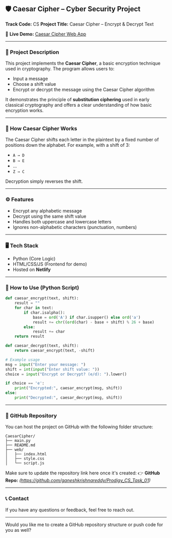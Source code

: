 ## 🛡️ Caesar Cipher – Cyber Security Project

**Track Code:** CS
**Project Title:** Caesar Cipher – Encrypt & Decrypt Text

🔗 **Live Demo:** [Caesar Cipher Web App](https://darling-fenglisu-5c0dcc.netlify.app)

---

### 📌 Project Description

This project implements the **Caesar Cipher**, a basic encryption technique used in cryptography. The program allows users to:

* Input a message
* Choose a shift value
* Encrypt or decrypt the message using the Caesar Cipher algorithm

It demonstrates the principle of **substitution ciphering** used in early classical cryptography and offers a clear understanding of how basic encryption works.

---

### 🧠 How Caesar Cipher Works

The Caesar Cipher shifts each letter in the plaintext by a fixed number of positions down the alphabet. For example, with a shift of 3:

* `A → D`
* `B → E`
* ...
* `Z → C`

Decryption simply reverses the shift.

---

### ⚙️ Features

* Encrypt any alphabetic message
* Decrypt using the same shift value
* Handles both uppercase and lowercase letters
* Ignores non-alphabetic characters (punctuation, numbers)

---

### 🖥️ Tech Stack

* Python (Core Logic)
* HTML/CSS/JS (Frontend for demo)
* Hosted on **Netlify**

---

### 🚀 How to Use (Python Script)

```python
def caesar_encrypt(text, shift):
    result = ""
    for char in text:
        if char.isalpha():
            base = ord('A') if char.isupper() else ord('a')
            result += chr((ord(char) - base + shift) % 26 + base)
        else:
            result += char
    return result

def caesar_decrypt(text, shift):
    return caesar_encrypt(text, -shift)

# Example usage
msg = input("Enter your message: ")
shift = int(input("Enter shift value: "))
choice = input("Encrypt or Decrypt? (e/d): ").lower()

if choice == 'e':
    print("Encrypted:", caesar_encrypt(msg, shift))
else:
    print("Decrypted:", caesar_decrypt(msg, shift))
```

---

### 📂 GitHub Repository

You can host the project on GitHub with the following folder structure:

```
CaesarCipher/
├── main.py
├── README.md
├── web/
│   ├── index.html
│   ├── style.css
│   └── script.js
```

Make sure to update the repository link here once it's created:
👉 **GitHub Repo:** *(https://github.com/ganeshkrishnareddy/Prodigy_CS_Task_01)*

---

### 📞 Contact

If you have any questions or feedback, feel free to reach out.

---

Would you like me to create a GitHub repository structure or push code for you as well?
